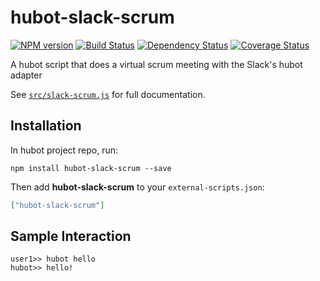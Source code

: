 # hubot-slack-scrum
[![NPM version][npm-image]][npm-url] [![Build Status][travis-image]][travis-url] [![Dependency Status][daviddm-image]][daviddm-url] [![Coverage Status][coveralls-image]][coveralls-url]

A hubot script that does a virtual scrum meeting with the Slack's hubot adapter

See [`src/slack-scrum.js`](src/slack-scrum.js) for full documentation.

## Installation

In hubot project repo, run:

`npm install hubot-slack-scrum --save`

Then add **hubot-slack-scrum** to your `external-scripts.json`:

```json
["hubot-slack-scrum"]
```

## Sample Interaction

```
user1>> hubot hello
hubot>> hello!
```


[npm-url]: https://npmjs.org/package/hubot-slack-scrum
[npm-image]: http://img.shields.io/npm/v/hubot-slack-scrum.svg?style=flat
[travis-url]: https://travis-ci.org/eseceve/hubot-slack-scrum
[travis-image]: http://img.shields.io/travis/eseceve/hubot-slack-scrum/master.svg?style=flat
[daviddm-url]: https://david-dm.org/eseceve/hubot-slack-scrum.svg?theme=shields.io
[daviddm-image]: http://img.shields.io/david/eseceve/hubot-slack-scrum.svg?style=flat
[coveralls-url]: https://coveralls.io/r/eseceve/hubot-slack-scrum
[coveralls-image]: http://img.shields.io/coveralls/eseceve/hubot-slack-scrum/master.svg?style=flat
